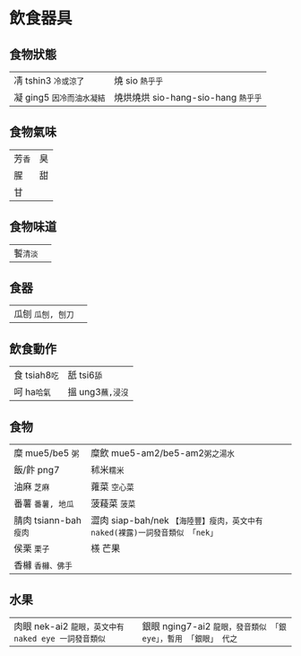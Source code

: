# 飲食器具

## 食物狀態

|  |  |
| :--- | :--- |
| 凊 tshin3 `冷或涼了` | 燒 sio `熱乎乎` |
| 凝 ging5 `因冷而油水凝結` | 燒烘燒烘 sio-hang-sio-hang `熱乎乎` |

## 食物氣味

|  |  |
| :--- | :--- |
| 芳`香` | 臭 |
| 腥 | 甜 |
| 甘 |  |

## 食物味道

|  |  |
| :--- | :--- |
| 䭕`清淡` |  |

## 食器

|  |  |
| :--- | :--- |
| 瓜刨 `瓜刨, 刨刀` |  |

## 飲食動作

|  |  |
| :--- | :--- |
| 食 tsiah8`吃` | 舐 tsi6`舔` |
| 呵 ha`哈氣` | 搵 ung3`蘸,浸沒` |

## 食物

|  |  |
| :--- | :--- |
| 糜 mue5/be5 `粥` | 糜飲 mue5-am2/be5-am2`粥之湯水` |
| 飯/飰 png7 | 秫米`糯米` |
| 油麻 `芝麻` | 蕹菜 `空心菜` |
| 番薯 `番薯, 地瓜` | 菠薐菜 `菠菜` |
| 腈肉 tsiann-bah `瘦肉` | 澀肉 siap-bah/nek `【海陸豐】瘦肉，英文中有 naked(裸露)一詞發音類似 「nek」` |
| 侯栗 `栗子` | 檨 芒果 |
| 香櫞 `香櫞、佛手` |  |

## 水果

|  |  |
| :--- | :--- |
| 肉眼 nek-ai2 `龍眼，英文中有 naked eye 一詞發音類似` | 銀眼 nging7-ai2 `龍眼，發音類似 「銀 eye」，暫用 「銀眼」 代之` |

